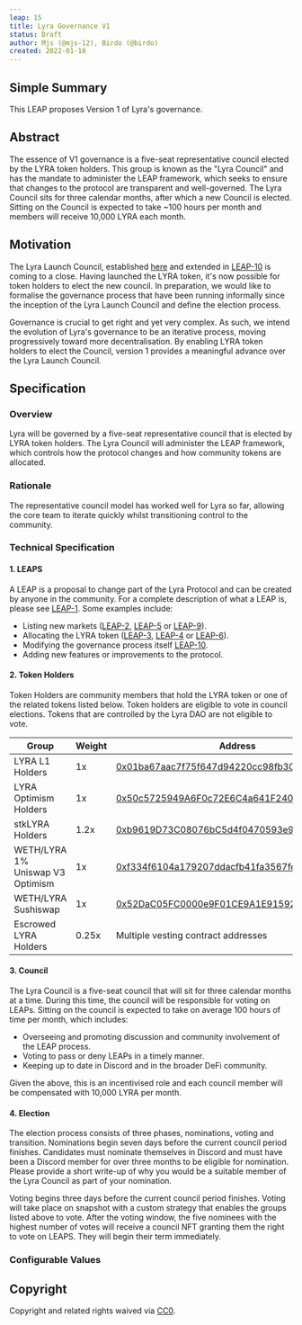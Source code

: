 ```yaml
---
leap: 15
title: Lyra Governance V1
status: Draft
author: Mjs (@mjs-12), Birdo (@birdo)
created: 2022-01-18
---
```


<!--You can leave these HTML comments in your merged LEAP and delete the visible duplicate text guides, they will not appear and may be helpful to refer to if you edit it again. This is the suggested template for new LEAPs. Note that a LEAP number will be assigned by an editor. When opening a p ull request to submit your LEAP, please use an abbreviated title in the filename, `leap-draft_title_abbrev.md`. The title should be 44 characters or less.-->

## Simple Summary
<!--"If you can't explain it simply, you don't understand it well enough." Simply describe the outcome the proposed changes intends to achieve. This should be non-technical and accessible to a casual community member.-->
This LEAP proposes Version 1 of Lyra's governance.

## Abstract
<!--A short (~200 word) description of the proposed change, the abstract should clearly describe the proposed change. This is what *will* be done if the LEAP is implemented, not *why* it should be done or *how* it will be done. If the LEAP proposes deploying a new contract, write, "we propose to deploy a new contract that will do x".-->
The essence of V1 governance is a five-seat representative council elected by the LYRA token holders. This group is known as the "Lyra Council" and has the mandate to administer the LEAP framework, which seeks to ensure that changes to the protocol are transparent and well-governed. The Lyra Council sits for three calendar months, after which a new Council is elected. Sitting on the Council is expected to take ~100 hours per month and members will receive 10,000 LYRA each month.


##  Motivation
<!--This is the problem statement. This is the *why* of the LEAP. It should clearly explain *why* the current state of the protocol is inadequate.  It is critical that you explain *why* the change is needed, if the LEAP proposes changing how something is calculated, you must address *why* the current calculation is innaccurate or wrong. This is not the place to describe how the LEAP will address the issue!-->
The Lyra Launch Council, established [here](https://blog.lyra.finance/introducing-the-lyra-launch-council/) and extended in [LEAP-10](https://leaps.lyra.finance/leaps/leap-10) is coming to a close. Having launched the LYRA token, it's now possible for token holders to elect the new council. In preparation, we would like to formalise the governance process that have been running informally since the inception of the Lyra Launch Council and define the election process.

Governance is crucial to get right and yet very complex. As such, we intend the evolution of Lyra's governance to be an iterative process, moving progressively toward more decentralisation. By enabling LYRA token holders to elect the Council, version 1 provides a meaningful advance over the Lyra Launch Council.

## Specification

<!--The specification should describe the syntax and semantics of any new feature, there are five sections
1. Overview
2. Rationale
3. Technical Specification
4. Test Cases
5. Configurable Values
-->

### Overview
<!--This is a high level overview of *how* the LEAP will solve the problem. The overview should clearly describe how the new feature will be implemented.-->
Lyra will be governed by a five-seat representative council that is elected by LYRA token holders. The Lyra Council will administer the LEAP framework, which controls how the protocol changes and how community tokens are allocated.

### Rationale

The representative council model has worked well for Lyra so far, allowing the core team to iterate quickly whilst transitioning control to the community.

### Technical Specification

#### 1. LEAPS
A LEAP is a proposal to change part of the Lyra Protocol and can be created by anyone in the community. For a complete description of what a LEAP is, please see [LEAP-1](https://leaps.lyra.finance/leaps/leap-1/). Some examples include:
- Listing new markets ([LEAP-2](https://leaps.lyra.finance/leaps/leap-2_), [LEAP-5](https://leaps.lyra.finance/leaps/leap-5) or [LEAP-9](https://leaps.lyra.finance/leaps/leap-9)).
- Allocating the LYRA token ([LEAP-3](https://leaps.lyra.finance/leaps/leap-3), [LEAP-4](https://leaps.lyra.finance/leaps/leap-4) or [LEAP-6](https://leaps.lyra.finance/leaps/leap-6)).
- Modifying the governance process itself [LEAP-10](https://leaps.lyra.finance/leaps/leap-10).
- Adding new features or improvements to the protocol.

#### 2. Token Holders
Token Holders are community members that hold the LYRA token or one of the related tokens listed below. Token holders are eligible to vote in council elections. Tokens that are controlled by the Lyra DAO are not eligible to vote.

| Group | Weight | Address |
| ------------- | ------------- | ---------------- |
| LYRA L1 Holders| 1x | [0x01ba67aac7f75f647d94220cc98fb30fcc5105bf](https://etherscan.io/token/0x01ba67aac7f75f647d94220cc98fb30fcc5105bf)	 |
| LYRA Optimism Holders | 1x | [0x50c5725949A6F0c72E6C4a641F24049A917DB0Cb](https://optimistic.etherscan.io/token/0x50c5725949A6F0c72E6C4a641F24049A917DB0Cb)   |
| stkLYRA Holders | 1.2x | [0xb9619D73C08076bC5d4f0470593e98b9eb19a219](https://etherscan.io/token/0xb9619D73C08076bC5d4f0470593e98b9eb19a219)|
| WETH/LYRA 1% Uniswap V3 Optimism | 1x | [0xf334f6104a179207ddacfb41fa3567feea8595c2](https://optimistic.etherscan.io/address/0xf334f6104a179207ddacfb41fa3567feea8595c2)|
| WETH/LYRA Sushiswap | 1x | [0x52DaC05FC0000e9F01CE9A1E91592BfbFcE87350](https://etherscan.io/token/0x52DaC05FC0000e9F01CE9A1E91592BfbFcE87350)|
| Escrowed LYRA Holders | 0.25x | Multiple vesting contract addresses |

#### 3. Council
The Lyra Council is a five-seat council that will sit for three calendar months at a time. During this time, the council will be responsible for voting on LEAPs. Sitting on the council is expected to take on average 100 hours of time per month, which includes:
- Overseeing and promoting discussion and community involvement of the LEAP process.
- Voting to pass or deny LEAPs in a timely manner.
- Keeping up to date in Discord and in the broader DeFi community.

Given the above, this is an incentivised role and each council member will be compensated with 10,000 LYRA per month.

#### 4. Election
The election process consists of three phases, nominations, voting and transition. Nominations begin seven days before the current council period finishes. Candidates must nominate themselves in Discord and must have been a Discord member for over three months to be eligible for nomination. Please provide a short write-up of why you would be a suitable member of the Lyra Council as part of your nomination.

Voting begins three days before the current council period finishes. Voting will take place on snapshot with a custom strategy that enables the groups listed above to vote. After the voting window, the five nominees with the highest number of votes will receive a council NFT granting them the right to vote on LEAPS. They will begin their term immediately.

### Configurable Values
<!--Please list all values configurable under this implementation.-->

## Copyright
Copyright and related rights waived via [CC0](https://creativecommons.org/publicdomain/zero/1.0/).
